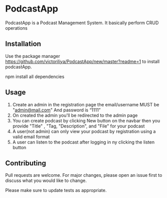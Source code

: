 # PodcastApp


PodcastApp is a Podcast Management System. It basically perform CRUD operations

## Installation

Use the package manager https://github.com/victoriliya/PodcastApp/new/master?readme=1 to install podcastApp.


npm install all dependencies


## Usage
1. Create an admin in the registration page the email/username MUST be "admin@mail.com" And password is “1111”
2. On created the admin you'll be redirected to the admin page 
3. You can create podcast by clicking New button on the navbar then you provide "Title" , "Tag, "Description", and "File" for your podcast
4. A user(not admin) can only view your podcast by registration using a valid email format
5. A user can listen to the podcast after logging in ny clicking the listen button

## Contributing
Pull requests are welcome. For major changes, please open an issue first to discuss what you would like to change.

Please make sure to update tests as appropriate.
